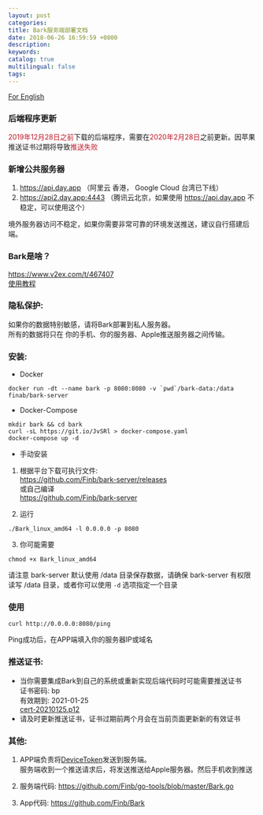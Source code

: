 ```yaml
---
layout: post
categories: 
title: Bark服务端部署文档
date: 2018-06-26 16:59:59 +0800
description: 
keywords: 
catalog: true
multilingual: false
tags: 
---
```


<a href="https://github.com/Finb/bark-server/blob/master/README.md">For English</a>
<br/>

### 后端程序更新
<span style="color:#BF1827;">2019年12月28日之前</span>下载的后端程序，需要在<span style="color:#BF1827;">2020年2月28日</span>之前更新。因苹果推送证书过期将导致<span style="color:#BF1827;">推送失败</span>


### 新增公共服务器

1. https://api.day.app （阿里云 香港， Google Cloud 台湾已下线）<br>
2. https://api2.day.app:4443 （腾讯云北京，如果使用 https://api.day.app 不稳定，可以使用这个）<br>

境外服务器访问不稳定，如果你需要非常可靠的环境发送推送，建议自行搭建后端。<br>

### Bark是啥？

<a href="https://www.v2ex.com/t/467407">https://www.v2ex.com/t/467407</a><br>
[使用教程](https://github.com/Finb/Bark/blob/master/README.md)

### 隐私保护:
如果你的数据特别敏感，请将Bark部署到私人服务器。<br>所有的数据将只在 你的手机、你的服务器、Apple推送服务器之间传输。

### 安装:

- Docker
```
docker run -dt --name bark -p 8080:8080 -v `pwd`/bark-data:/data finab/bark-server
```

- Docker-Compose 
```
mkdir bark && cd bark
curl -sL https://git.io/JvSRl > docker-compose.yaml
docker-compose up -d
```
- 手动安装

1. 根据平台下载可执行文件:<br> <a href='https://github.com/Finb/bark-server/releases'>https://github.com/Finb/bark-server/releases</a><br>
或自己编译<br>
<a href="https://github.com/Finb/bark-server">https://github.com/Finb/bark-server</a>

2. 运行
```
./Bark_linux_amd64 -l 0.0.0.0 -p 8080
```
3. 你可能需要
```
chmod +x Bark_linux_amd64
```
请注意 bark-server 默认使用 /data 目录保存数据，请确保 bark-server 有权限读写 /data 目录，或者你可以使用 `-d` 选项指定一个目录

### 使用
```
curl http://0.0.0.0:8080/ping
```
Ping成功后，在APP端填入你的服务器IP或域名

### 推送证书:

* 当你需要集成Bark到自己的系统或重新实现后端代码时可能需要推送证书<br>
证书密码: bp<br>
有效期到: 2021-01-25<br>
<a href="https://github.com/Finb/bark-server/releases/download/1.0.0/cert-20210125.p12">cert-20210125.p12</a>
* 请及时更新推送证书，证书过期前两个月会在当前页面更新新的有效证书

### 其他:

1. APP端负责将<a href="https://developer.apple.com/documentation/uikit/uiapplicationdelegate/1622958-application">DeviceToken</a>发送到服务端。 <br>服务端收到一个推送请求后，将发送推送给Apple服务器。然后手机收到推送

2. 服务端代码: <a href='https://github.com/Finb/go-tools/blob/master/Bark.go'>https://github.com/Finb/go-tools/blob/master/Bark.go</a><br>

3. App代码: <a href="https://github.com/Finb/Bark">https://github.com/Finb/Bark</a>

